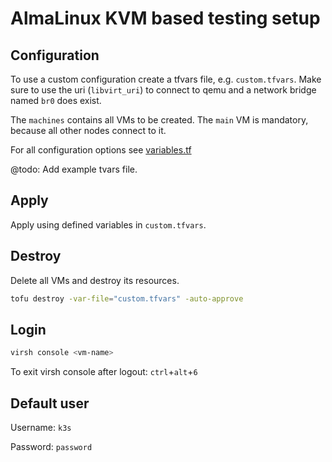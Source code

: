 # AlmaLinux KVM based testing setup

## Configuration 

To use a custom configuration create a tfvars file, e.g. `custom.tfvars`.
Make sure to use the uri (`libvirt_uri`) to connect to qemu and a
network bridge named `br0` does exist.

The `machines` contains all VMs to be created. The `main` VM
is mandatory, because all other nodes connect to it.

For all configuration options see [variables.tf](variables.tf)

@todo: Add example tvars file. 

## Apply

Apply using defined variables in `custom.tfvars`. 

## Destroy

Delete all VMs and destroy its resources.

```bash
tofu destroy -var-file="custom.tfvars" -auto-approve
```

## Login

```bash
virsh console <vm-name>
```

To exit virsh console after logout:  `ctrl`+`alt`+`6`

## Default user

Username: `k3s`

Password: `password`


